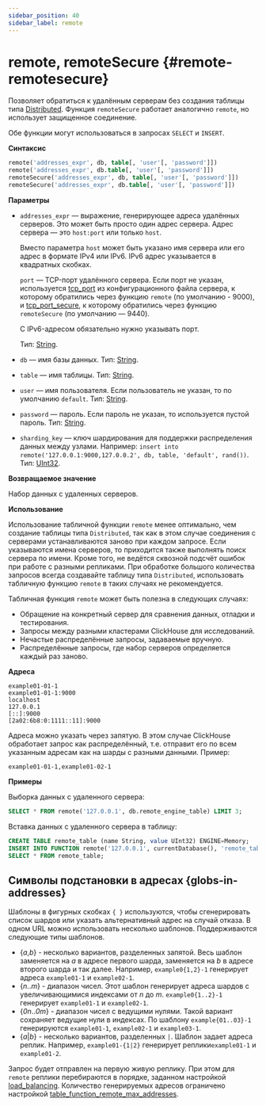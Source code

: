```yaml
---
sidebar_position: 40
sidebar_label: remote
---
```


# remote, remoteSecure {#remote-remotesecure}

Позволяет обратиться к удалённым серверам без создания таблицы типа [Distributed](../../engines/table-engines/special/distributed.md). Функция `remoteSecure` работает аналогично `remote`, но использует защищенное соединение.

Обе функции могут использоваться в запросах `SELECT` и `INSERT`.

**Синтаксис**

``` sql
remote('addresses_expr', db, table[, 'user'[, 'password']])
remote('addresses_expr', db.table[, 'user'[, 'password']])
remoteSecure('addresses_expr', db, table[, 'user'[, 'password']])
remoteSecure('addresses_expr', db.table[, 'user'[, 'password']])
```

**Параметры**

- `addresses_expr` — выражение, генерирующее адреса удалённых серверов. Это может быть просто один адрес сервера. Адрес сервера — это `host:port` или только `host`.

    Вместо параметра `host` может быть указано имя сервера или его адрес в формате IPv4 или IPv6. IPv6 адрес указывается в квадратных скобках.

	`port` — TCP-порт удалённого сервера. Если порт не указан, используется [tcp_port](../../operations/server-configuration-parameters/settings.md#server_configuration_parameters-tcp_port) из конфигурационного файла сервера, к которому обратились через функцию `remote` (по умолчанию - 9000), и [tcp_port_secure](../../operations/server-configuration-parameters/settings.md#server_configuration_parameters-tcp_port_secure), к которому обратились через функцию `remoteSecure` (по умолчанию — 9440).

    С IPv6-адресом обязательно нужно указывать порт.

    Тип: [String](../../sql-reference/data-types/string.md).

- `db` — имя базы данных. Тип: [String](../../sql-reference/data-types/string.md).
- `table` — имя таблицы. Тип: [String](../../sql-reference/data-types/string.md).
- `user` — имя пользователя. Если пользователь не указан, то по умолчанию `default`. Тип: [String](../../sql-reference/data-types/string.md).
- `password` — пароль. Если пароль не указан, то используется пустой пароль. Тип: [String](../../sql-reference/data-types/string.md).
- `sharding_key` — ключ шардирования для поддержки распределения данных между узлами. Например: `insert into remote('127.0.0.1:9000,127.0.0.2', db, table, 'default', rand())`. Тип: [UInt32](../../sql-reference/data-types/int-uint.md).

**Возвращаемое значение**

Набор данных с удаленных серверов.

**Использование**

Использование табличной функции `remote` менее оптимально, чем создание таблицы типа `Distributed`, так как в этом случае соединения с серверами устанавливаются заново при каждом запросе. Если указываются имена серверов, то приходится также выполнять поиск сервера по имени. Кроме того, не ведётся сквозной подсчёт ошибок при работе с разными репликами. При обработке большого количества запросов всегда создавайте таблицу типа `Distributed`, использовать табличную функцию `remote` в таких случаях не рекомендуется.

Табличная функция `remote` может быть полезна в следующих случаях:

-   Обращение на конкретный сервер для сравнения данных, отладки и тестирования.
-   Запросы между разными кластерами ClickHouse для исследований.
-   Нечастые распределённые запросы, задаваемые вручную.
-   Распределённые запросы, где набор серверов определяется каждый раз заново.

**Адреса**

``` text
example01-01-1
example01-01-1:9000
localhost
127.0.0.1
[::]:9000
[2a02:6b8:0:1111::11]:9000
```

Адреса можно указать через запятую. В этом случае ClickHouse обработает запрос как распределённый, т.е. отправит его по всем указанным адресам как на шарды с разными данными. Пример:

``` text
example01-01-1,example01-02-1
```

**Примеры**

Выборка данных с удаленного сервера:

``` sql
SELECT * FROM remote('127.0.0.1', db.remote_engine_table) LIMIT 3;
```

Вставка данных с удаленного сервера в таблицу:

``` sql
CREATE TABLE remote_table (name String, value UInt32) ENGINE=Memory;
INSERT INTO FUNCTION remote('127.0.0.1', currentDatabase(), 'remote_table') VALUES ('test', 42);
SELECT * FROM remote_table;
```

## Символы подстановки в адресах {globs-in-addresses}

Шаблоны в фигурных скобках `{ }` используются, чтобы сгенерировать список шардов или указать альтернативный адрес на случай отказа. В одном URL можно использовать несколько шаблонов.
Поддерживаются следующие типы шаблонов.

- {*a*,*b*} - несколько вариантов, разделенных запятой. Весь шаблон заменяется на *a* в адресе первого шарда, заменяется на *b* в адресе второго шарда и так далее. Например, `example0{1,2}-1` генерирует адреса `example01-1` и `example02-1`.
- {*n*..*m*} - диапазон чисел. Этот шаблон генерирует адреса шардов с увеличивающимися индексами от *n* до *m*. `example0{1..2}-1` генерирует `example01-1` и `example02-1`.
- {*0n*..*0m*} - диапазон чисел с ведущими нулями. Такой вариант сохраняет ведущие нули в индексах. По шаблону `example{01..03}-1` генерируются `example01-1`, `example02-1` и `example03-1`.
- {*a*|*b*} - несколько вариантов, разделенных `|`. Шаблон задает адреса реплик. Например, `example01-{1|2}` генерирует реплики`example01-1` и `example01-2`.

Запрос будет отправлен на первую живую реплику. При этом для `remote` реплики перебираются в порядке, заданном настройкой [load_balancing](../../operations/settings/settings.md#settings-load_balancing).
Количество генерируемых адресов ограничено настройкой [table_function_remote_max_addresses](../../operations/settings/settings.md#table_function_remote_max_addresses).
